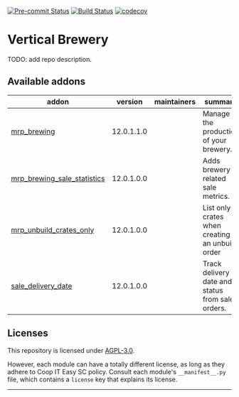 
<!-- /!\ Non OCA Context : Set here the badge of your runbot / runboat instance. -->
[![Pre-commit Status](https://github.com/coopiteasy/vertical-brewery/actions/workflows/pre-commit.yml/badge.svg?branch=12.0)](https://github.com/coopiteasy/vertical-brewery/actions/workflows/pre-commit.yml?query=branch%3A12.0)
[![Build Status](https://github.com/coopiteasy/vertical-brewery/actions/workflows/test.yml/badge.svg?branch=12.0)](https://github.com/coopiteasy/vertical-brewery/actions/workflows/test.yml?query=branch%3A12.0)
[![codecov](https://codecov.io/gh/coopiteasy/vertical-brewery/branch/12.0/graph/badge.svg)](https://codecov.io/gh/coopiteasy/vertical-brewery)
<!-- /!\ Non OCA Context : Set here the badge of your translation instance. -->

<!-- /!\ do not modify above this line -->

# Vertical Brewery

TODO: add repo description.

<!-- /!\ do not modify below this line -->

<!-- prettier-ignore-start -->
[//]: # (addons)

Available addons
----------------
addon | version | maintainers | summary
--- | --- | --- | ---
[mrp_brewing](mrp_brewing/) | 12.0.1.1.0 |  | Manage the production of your brewery.
[mrp_brewing_sale_statistics](mrp_brewing_sale_statistics/) | 12.0.1.0.0 |  | Adds brewery related sale metrics.
[mrp_unbuild_crates_only](mrp_unbuild_crates_only/) | 12.0.1.0.0 |  | List only crates when creating an unbuild order
[sale_delivery_date](sale_delivery_date/) | 12.0.1.0.0 |  | Track delivery date and status from sale orders.

[//]: # (end addons)

<!-- prettier-ignore-end -->

## Licenses

This repository is licensed under [AGPL-3.0](LICENSE).

However, each module can have a totally different license, as long as they adhere to Coop IT Easy SC
policy. Consult each module's `__manifest__.py` file, which contains a `license` key
that explains its license.

----
<!-- /!\ Non OCA Context : Set here the full description of your organization. -->
